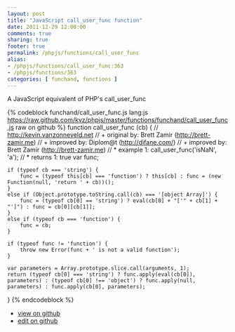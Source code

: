 ```yaml
---
layout: post
title: "JavaScript call_user_func function"
date: 2011-12-29 12:00:00
comments: true
sharing: true
footer: true
permalink: /phpjs/functions/call_user_func
alias:
- /phpjs/functions/call_user_func:363
- /phpjs/functions/363
categories: [ funchand, functions ]
---
```

A JavaScript equivalent of PHP's call_user_func
<!-- more -->
{% codeblock funchand/call_user_func.js lang:js https://raw.github.com/kvz/phpjs/master/functions/funchand/call_user_func.js raw on github %}
function call_user_func (cb) {
    // http://kevin.vanzonneveld.net
    // +   original by: Brett Zamir (http://brett-zamir.me)
    // +   improved by: Diplom@t (http://difane.com/)
    // +   improved by: Brett Zamir (http://brett-zamir.me)
    // *     example 1: call_user_func('isNaN', 'a');
    // *     returns 1: true
    var func;

    if (typeof cb === 'string') {
        func = (typeof this[cb] === 'function') ? this[cb] : func = (new Function(null, 'return ' + cb))();
    }
    else if (Object.prototype.toString.call(cb) === '[object Array]') {
        func = (typeof cb[0] == 'string') ? eval(cb[0] + "['" + cb[1] + "']") : func = cb[0][cb[1]];
    }
    else if (typeof cb === 'function') {
        func = cb;
    }

    if (typeof func != 'function') {
        throw new Error(func + ' is not a valid function');
    }

    var parameters = Array.prototype.slice.call(arguments, 1);
    return (typeof cb[0] === 'string') ? func.apply(eval(cb[0]), parameters) : (typeof cb[0] !== 'object') ? func.apply(null, parameters) : func.apply(cb[0], parameters);
}
{% endcodeblock %}
<ul>
 <li><a href="https://github.com/kvz/phpjs/blob/master/functions/funchand/call_user_func.js">view on github</a></li>
 <li><a href="https://github.com/kvz/phpjs/edit/master/functions/funchand/call_user_func.js">edit on github</a></li>
</ul>
